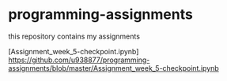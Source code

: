 # programming-assignments
this repository contains my assignments

[Assignment_week_5-checkpoint.ipynb] https://github.com/u938877/programming-assignments/blob/master/Assignment_week_5-checkpoint.ipynb
